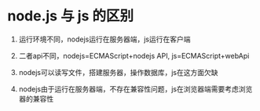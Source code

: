 # node.js 与 js 的区别

1. 运行环境不同，nodejs运行在服务器端，js运行在客户端

2. 二者api不同，nodejs=ECMAScript+nodejs API, js=ECMAScript+webApi

3. nodejs可以读写文件，搭建服务器，操作数据库，js在这方面欠缺

4. nodejs由于运行在服务器端，不存在兼容性问题，js在浏览器端需要考虑浏览器的兼容性